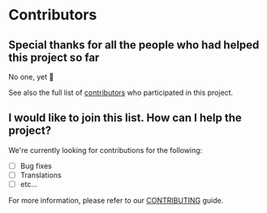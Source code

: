 # Contributors

## Special thanks for all the people who had helped this project so far

No one, yet 🙂

See also the full list of [contributors](https://github.com/D3strukt0r/d3strukt0r.github.io/graphs/contributors) who participated in this project.

## I would like to join this list. How can I help the project?

We're currently looking for contributions for the following:

- [ ] Bug fixes
- [ ] Translations
- [ ] etc...

For more information, please refer to our [CONTRIBUTING](CONTRIBUTING.md) guide.
